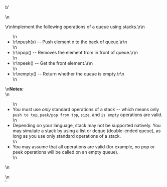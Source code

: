 b'<div class="question-description">\n<p><p>\r\nImplement the following operations of a queue using stacks.\r\n<ul>\n<li>\r\npush(x) -- Push element x to the back of queue.\r\n</li>\n<li>\r\npop() -- Removes the element from in front of queue.\r\n</li>\n<li>\r\npeek() -- Get the front element.\r\n</li>\n<li>\r\nempty() -- Return whether the queue is empty.\r\n</li>\n</ul>\n<b>Notes:</b><br/>\n<ul>\n<li>You must use <i>only</i> standard operations of a stack -- which means only <code>push to top</code>, <code>peek/pop from top</code>, <code>size</code>, and <code>is empty</code> operations are valid.</li>\n<li>Depending on your language, stack may not be supported natively. You may simulate a stack by using a list or deque (double-ended queue), as long as you use only standard operations of a stack.</li>\n<li>You may assume that all operations are valid (for example, no pop or peek operations will be called on an empty queue).</li>\n</ul>\n</p></p>\n</div>'